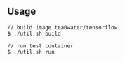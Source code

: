 Usage
----------

```
// build image tea0water/tensorflow
$ ./util.sh build

// run test container
$ ./util.sh run     
```

